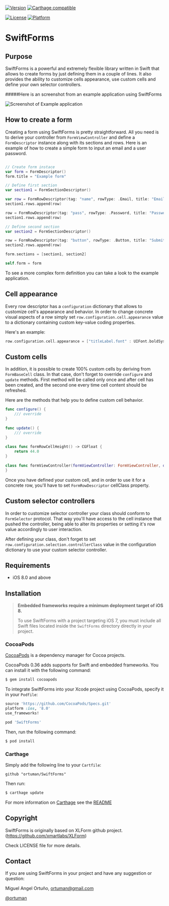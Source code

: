 
[![Version](https://img.shields.io/badge/pod-1.5.4-orange.svg)](http://cocoadocs.org/docsets/SwiftForms)
[![Carthage compatible](https://img.shields.io/badge/Carthage-compatible-4BC51D.svg?style=flat)](https://github.com/Carthage/Carthage)

[![License](https://img.shields.io/badge/license-MIT-gray.svg)](http://cocoadocs.org/docsets/SwiftForms)
[![Platform](https://img.shields.io/badge/platform-iOS-lightgrey.svg)](http://cocoadocs.org/docsets/SwiftForms)

SwiftForms
==========

Purpose
-------
SwiftForms is a powerful and extremely flexible library written in Swift that allows to create forms by just defining them in a couple of lines. It also provides the ability to customize cells appearance, use custom cells and define your own selector controllers.

#####Here is an screenshot from an example application using SwiftForms

![Screenshot of Example application](SwiftFormsApplication/Example.gif)

How to create a form
--------------------

Creating a form using SwiftForms is pretty straightforward. All you need is to derive your controller from `FormViewController` and define a `FormDescriptor` instance along with its sections and rows. Here is an example of how to create a simple form to input an email and a user password. 

```swift

// Create form instace 
var form = FormDescriptor()
form.title = "Example form"

// Define first section
var section1 = FormSectionDescriptor()

var row = FormRowDescriptor(tag: "name", rowType: .Email, title: "Email")
section1.rows.append(row)

row = FormRowDescriptor(tag: "pass", rowType: .Password, title: "Password")
section1.rows.append(row)

// Define second section
var section2 = FormSectionDescriptor()

row = FormRowDescriptor(tag: "button", rowType: .Button, title: "Submit")
section2.rows.append(row)

form.sections = [section1, section2]

self.form = form
```
To see a more complex form definition you can take a look to the example application.

Cell appearance
----------------------

Every row descriptor has a `configuration` dictionary that allows to customize cell's appearance and behavior. In order to change concrete visual aspects of a row simply set `row.configuration.cell.appearance` value to a dictionary containing custom key-value coding properties.

Here's an example:

```swift
row.configuration.cell.appearance = ["titleLabel.font" : UIFont.boldSystemFontOfSize(30.0), "segmentedControl.tintColor" : UIColor.redColor()]
```

Custom cells
-----------------

In addition, it is possible to create 100% custom cells by deriving from `FormBaseCell` class. In that case, don't forget to override `configure` and `update` methods. First method will be called only once and after cell has been created, and the second one every time cell content should be refreshed.

Here are the methods that help you to define custom cell behavior.
```swift
func configure() {
    /// override
}
    
func update() {
    /// override
}
    
class func formRowCellHeight() -> CGFloat {
    return 44.0
}
    
class func formViewController(formViewController: FormViewController, didSelectRow: FormBaseCell) {
}
```
Once you have defined your custom cell, and in order to use it for a concrete row, you'll have to set `FormRowDescriptor` cellClass property.

Custom selector controllers
-------------------------------------

In order to customize selector controller your class should conform to `FormSelector` protocol. That way you'll have access to the cell instance that pushed the controller, being able to alter its properties or setting it's row value accordingly to user interaction. 

After defining your class, don't forget to set `row.configuration.selection.controllerClass` value in the configuration dictionary to use your custom selector controller.

Requirements
---------------------

* iOS 8.0 and above

## Installation

> **Embedded frameworks require a minimum deployment target of iOS 8.**
>
> To use SwiftForms with a project targeting iOS 7, you must include all Swift files located inside the `SwiftForms` directory directly in your project.

### CocoaPods

[CocoaPods](http://cocoapods.org) is a dependency manager for Cocoa projects.

CocoaPods 0.36 adds supports for Swift and embedded frameworks. You can install it with the following command:

```bash
$ gem install cocoapods
```

To integrate SwiftForms into your Xcode project using CocoaPods, specify it in your `Podfile`:

```ruby
source 'https://github.com/CocoaPods/Specs.git'
platform :ios, '8.0'
use_frameworks!

pod 'SwiftForms'
```

Then, run the following command:

```bash
$ pod install
```

### Carthage

Simply add the following line to your `Cartfile`:

```
github "ortuman/SwiftForms"
```

Then run:

```bash
$ carthage update
```

For more information on [Carthage](https://github.com/Carthage/Carthage) see the [README](https://github.com/Carthage/Carthage/blob/master/README.md)

Copyright
---------

SwiftForms is originally based on XLForm github project. (https://github.com/xmartlabs/XLForm)

Check LICENSE file for more details.

Contact
-------

If you are using SwiftForms in your project and have any suggestion or question:

Miguel Angel Ortuño, <ortuman@gmail.com>

[@ortuman](http://twitter.com/ortuman)

